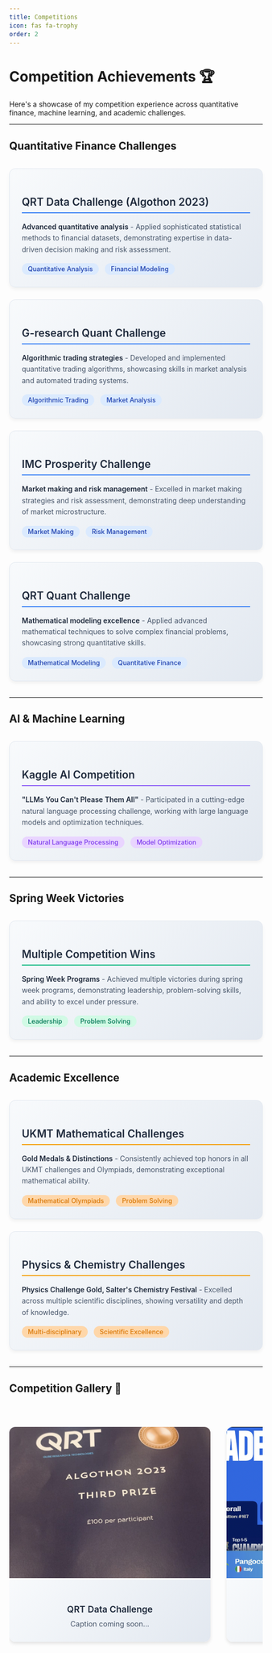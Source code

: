 ```yaml
---
title: Competitions
icon: fas fa-trophy
order: 2
---
```


# Competition Achievements 🏆

Here's a showcase of my competition experience across quantitative finance, machine learning, and academic challenges.

---

## Quantitative Finance Challenges

<div class="competition-section">
  <div class="competition-card quant">
    <h3>QRT Data Challenge (Algothon 2023)</h3>
    <p><strong>Advanced quantitative analysis</strong> - Applied sophisticated statistical methods to financial datasets, demonstrating expertise in data-driven decision making and risk assessment.</p>
    <div class="competition-details">
      <span class="competition-type">Quantitative Analysis</span>
      <span class="competition-focus">Financial Modeling</span>
    </div>
  </div>

  <div class="competition-card quant">
    <h3>G-research Quant Challenge</h3>
    <p><strong>Algorithmic trading strategies</strong> - Developed and implemented quantitative trading algorithms, showcasing skills in market analysis and automated trading systems.</p>
    <div class="competition-details">
      <span class="competition-type">Algorithmic Trading</span>
      <span class="competition-focus">Market Analysis</span>
    </div>
  </div>

  <div class="competition-card quant">
    <h3>IMC Prosperity Challenge</h3>
    <p><strong>Market making and risk management</strong> - Excelled in market making strategies and risk assessment, demonstrating deep understanding of market microstructure.</p>
    <div class="competition-details">
      <span class="competition-type">Market Making</span>
      <span class="competition-focus">Risk Management</span>
    </div>
  </div>

  <div class="competition-card quant">
    <h3>QRT Quant Challenge</h3>
    <p><strong>Mathematical modeling excellence</strong> - Applied advanced mathematical techniques to solve complex financial problems, showcasing strong quantitative skills.</p>
    <div class="competition-details">
      <span class="competition-type">Mathematical Modeling</span>
      <span class="competition-focus">Quantitative Finance</span>
    </div>
  </div>
</div>

---

## AI & Machine Learning

<div class="competition-section">
  <div class="competition-card ai">
    <h3>Kaggle AI Competition</h3>
    <p><strong>"LLMs You Can't Please Them All"</strong> - Participated in a cutting-edge natural language processing challenge, working with large language models and optimization techniques.</p>
    <div class="competition-details">
      <span class="competition-type">Natural Language Processing</span>
      <span class="competition-focus">Model Optimization</span>
    </div>
  </div>
</div>

---

## Spring Week Victories

<div class="competition-section">
  <div class="competition-card spring">
    <h3>Multiple Competition Wins</h3>
    <p><strong>Spring Week Programs</strong> - Achieved multiple victories during spring week programs, demonstrating leadership, problem-solving skills, and ability to excel under pressure.</p>
    <div class="competition-details">
      <span class="competition-type">Leadership</span>
      <span class="competition-focus">Problem Solving</span>
    </div>
  </div>
</div>

---

## Academic Excellence

<div class="competition-section">
  <div class="competition-card academic">
    <h3>UKMT Mathematical Challenges</h3>
    <p><strong>Gold Medals & Distinctions</strong> - Consistently achieved top honors in all UKMT challenges and Olympiads, demonstrating exceptional mathematical ability.</p>
    <div class="competition-details">
      <span class="competition-type">Mathematical Olympiads</span>
      <span class="competition-focus">Problem Solving</span>
    </div>
  </div>

  <div class="competition-card academic">
    <h3>Physics & Chemistry Challenges</h3>
    <p><strong>Physics Challenge Gold, Salter's Chemistry Festival</strong> - Excelled across multiple scientific disciplines, showing versatility and depth of knowledge.</p>
    <div class="competition-details">
      <span class="competition-type">Multi-disciplinary</span>
      <span class="competition-focus">Scientific Excellence</span>
    </div>
  </div>
</div>

---

## Competition Gallery 📸

<div class="competition-gallery">
  <div class="gallery-grid">
    <div class="gallery-item">
      <img src="/assets/img/qrtdatawin.png" alt="QRT Data Challenge Achievement" />
      <div class="gallery-caption">
        <h4>QRT Data Challenge</h4>
        <p>Caption coming soon...</p>
      </div>
    </div>
    <div class="gallery-item">
      <img src="/assets/img/imcprosperity.png" alt="IMC Prosperity Challenge" />
      <div class="gallery-caption">
        <h4>IMC Prosperity Challenge</h4>
        <p>Caption coming soon...</p>
      </div>
    </div>
    <div class="gallery-item">
      <img src="/assets/img/qrtquantchallenge.png" alt="QRT Quant Challenge" />
      <div class="gallery-caption">
        <h4>QRT Quant Challenge</h4>
        <p>Caption coming soon...</p>
      </div>
    </div>
    <div class="gallery-item">
      <img src="/assets/img/qrtchallengeleaderboard.png" alt="QRT Challenge Leaderboard" />
      <div class="gallery-caption">
        <h4>QRT Challenge Leaderboard</h4>
        <p>Caption coming soon...</p>
      </div>
    </div>
  </div>
</div>

<style>
.competition-section {
  margin: 2rem 0;
}

.competition-card {
  background: linear-gradient(135deg, #f8fafc 0%, #e2e8f0 100%);
  border: 1px solid #e2e8f0;
  border-radius: 12px;
  padding: 1.5rem;
  margin-bottom: 1.5rem;
  box-shadow: 0 4px 6px rgba(0, 0, 0, 0.05);
  transition: transform 0.2s ease, box-shadow 0.2s ease;
}

.competition-card:hover {
  transform: translateY(-2px);
  box-shadow: 0 8px 15px rgba(0, 0, 0, 0.1);
}

.competition-card h3 {
  color: #1e293b;
  margin-bottom: 1rem;
  font-size: 1.3rem;
  font-weight: 600;
  border-bottom: 2px solid #d97706;
  padding-bottom: 0.5rem;
}

.competition-card.quant h3 {
  border-bottom-color: #3b82f6;
}

.competition-card.ai h3 {
  border-bottom-color: #8b5cf6;
}

.competition-card.spring h3 {
  border-bottom-color: #10b981;
}

.competition-card.academic h3 {
  border-bottom-color: #f59e0b;
}

.competition-card p {
  color: #475569;
  line-height: 1.6;
  margin-bottom: 1rem;
}



.competition-card strong {
  color: #1e293b;
  font-weight: 600;
}

.competition-details {
  display: flex;
  gap: 0.75rem;
  flex-wrap: wrap;
}

.competition-type, .competition-focus {
  background: #e2e8f0;
  color: #475569;
  padding: 0.25rem 0.75rem;
  border-radius: 12px;
  font-size: 0.8rem;
  font-weight: 500;
}

.competition-card.quant .competition-type,
.competition-card.quant .competition-focus {
  background: #dbeafe;
  color: #1e40af;
}

.competition-card.ai .competition-type,
.competition-card.ai .competition-focus {
  background: #e9d5ff;
  color: #7c3aed;
}

.competition-card.spring .competition-type,
.competition-card.spring .competition-focus {
  background: #d1fae5;
  color: #047857;
}

.competition-card.academic .competition-type,
.competition-card.academic .competition-focus {
  background: #fed7aa;
  color: #d97706;
}

@media (max-width: 768px) {
  .competition-details {
    flex-direction: column;
  }
}

/* Competition Gallery Styles */
.competition-gallery {
  margin: 3rem 0;
  text-align: center;
}

.gallery-grid {
  display: flex;
  overflow-x: auto;
  scroll-behavior: smooth;
  gap: 2rem;
  padding: 1rem 0;
  margin-top: 1.5rem;
  scrollbar-width: thin;
  scrollbar-color: #d97706 #f1f5f9;
}

.gallery-grid::-webkit-scrollbar {
  height: 8px;
}

.gallery-grid::-webkit-scrollbar-track {
  background: #f1f5f9;
  border-radius: 4px;
}

.gallery-grid::-webkit-scrollbar-thumb {
  background: #d97706;
  border-radius: 4px;
}

.gallery-grid::-webkit-scrollbar-thumb:hover {
  background: #f59e0b;
}

.gallery-item {
  flex: 0 0 auto;
  width: 400px;
  background: white;
  border-radius: 12px;
  overflow: hidden;
  box-shadow: 0 4px 6px rgba(0, 0, 0, 0.1);
  transition: transform 0.3s ease, box-shadow 0.3s ease;
  position: relative;
}

.gallery-item:hover {
  transform: translateY(-4px);
  box-shadow: 0 8px 20px rgba(0, 0, 0, 0.15);
}

.gallery-item img {
  width: 100%;
  height: 300px;
  object-fit: cover;
  transition: transform 0.3s ease;
}

.gallery-item:hover img {
  transform: scale(1.05);
}

.gallery-caption {
  padding: 1.5rem;
  background: linear-gradient(135deg, #f8fafc 0%, #e2e8f0 100%);
}

.gallery-caption h4 {
  color: #1e293b;
  margin-bottom: 0.5rem;
  font-size: 1.1rem;
  font-weight: 600;
}

.gallery-caption p {
  color: #475569;
  margin: 0;
  font-size: 0.9rem;
  line-height: 1.5;
}

@media (max-width: 768px) {
  .gallery-item {
    width: 300px;
  }
  
  .gallery-item img {
    height: 200px;
  }
  
  .gallery-grid {
    gap: 1rem;
  }
}
</style> 
